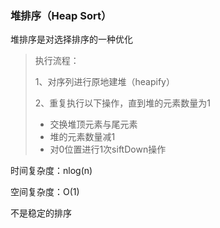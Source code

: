 ### 堆排序（Heap Sort）

堆排序是对选择排序的一种优化

>执行流程：
>
>1、对序列进行原地建堆（heapify）
>
>2、重复执行以下操作，直到堆的元素数量为1
>
>	- 交换堆顶元素与尾元素
>	- 堆的元素数量减1
>	- 对0位置进行1次siftDown操作
>
>

时间复杂度：nlog(n)

空间复杂度：O(1)

不是稳定的排序